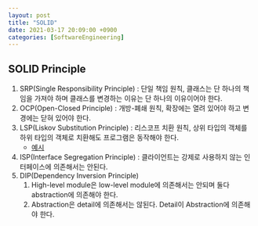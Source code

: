 ```yaml
---
layout: post
title: "SOLID"
date: 2021-03-17 20:09:00 +0900
categories: [SoftwareEngineering]
---
```


## SOLID Principle

1. SRP(Single Responsibility Principle) : 단일 책임 원칙, 클래스는 단 하나의 책임을 가져야 하며 클래스를 변경하는 이유는 단 하나의 이유이어야 한다.
2. OCP(Open-Closed Principle) : 개방-폐쇄 원칙, 확장에는 열려 있어야 하고 변경에는 닫혀 있어야 한다.
3. LSP(Liskov Substitution Principle) : 리스코프 치환 원칙, 상위 타입의 객체를 하위 타입의 객체로 치환해도 프로그램은 동작해야 한다.
   - [예시](https://stackify.com/solid-design-liskov-substitution-principle/)
4. ISP(Interface Segregation Principle) : 클라이언트는 강제로 사용하지 않는 인터페이스에 의존해서는 안된다.
5. DIP(Dependency Inversion Principle)
   1. High-level module은 low-level module에 의존해서는 안되며 둘다 abstraction에 의존해야 한다.
   2. Abstraction은 detail에 의존해서는 않된다. Detail이 Abstraction에 의존해야 한다.

